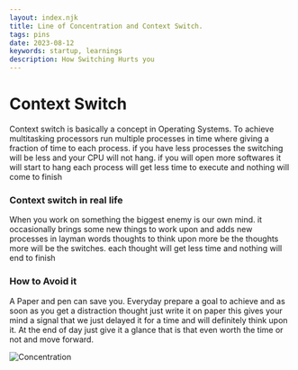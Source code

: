 ```yaml
---
layout: index.njk
title: Line of Concentration and Context Switch.
tags: pins
date: 2023-08-12
keywords: startup, learnings 
description: How Switching Hurts you
---
```


# Context Switch

Context switch is basically a concept in Operating Systems. To achieve multitasking processors run multiple processes in time where giving a fraction of time to each process. if you have less processes the switching will be less and your CPU will not hang. if you will open more softwares it will start to hang each process will get less time to execute and nothing will come to finish

### Context switch in real life

When you work on something the biggest enemy is our own mind. it occasionally brings some new things to work upon and adds new processes in layman words thoughts to think upon more be the thoughts more will be the switches. each thought will get less time and nothing will end to finish

### How to Avoid it

A Paper and pen can save you. Everyday prepare a goal to achieve and as soon as you get a distraction thought just write it on paper this gives your mind a signal that we just delayed it for a time and will definitely think upon it. At the end of day just give it a glance that is that even worth the time or not and move forward.

![Concentration](/static/images/concentration.png)

